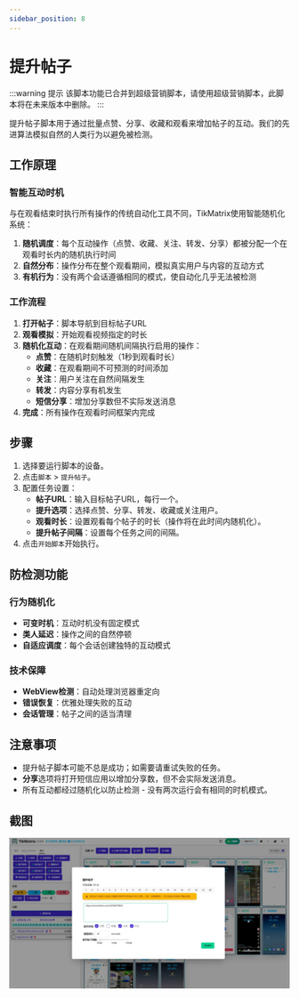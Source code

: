 ```yaml
---
sidebar_position: 8
---
```


# 提升帖子

:::warning 提示
该脚本功能已合并到超级营销脚本，请使用超级营销脚本，此脚本将在未来版本中删除。
:::

提升帖子脚本用于通过批量点赞、分享、收藏和观看来增加帖子的互动。我们的先进算法模拟自然的人类行为以避免被检测。

## 工作原理

### 智能互动时机

与在观看结束时执行所有操作的传统自动化工具不同，TikMatrix使用智能随机化系统：

1. **随机调度**：每个互动操作（点赞、收藏、关注、转发、分享）都被分配一个在观看时长内的随机执行时间
2. **自然分布**：操作分布在整个观看期间，模拟真实用户与内容的互动方式
3. **有机行为**：没有两个会话遵循相同的模式，使自动化几乎无法被检测

### 工作流程

1. **打开帖子**：脚本导航到目标帖子URL
2. **观看模拟**：开始观看视频指定的时长
3. **随机化互动**：在观看期间随机间隔执行启用的操作：
   - **点赞**：在随机时刻触发（1秒到观看时长）
   - **收藏**：在观看期间不可预测的时间添加
   - **关注**：用户关注在自然间隔发生
   - **转发**：内容分享有机发生
   - **短信分享**：增加分享数但不实际发送消息
4. **完成**：所有操作在观看时间框架内完成

## 步骤

1. 选择要运行脚本的设备。
2. 点击`脚本` > `提升帖子`。
3. 配置任务设置：
    - **帖子URL**：输入目标帖子URL，每行一个。
    - **提升选项**：选择点赞、分享、转发、收藏或关注用户。
    - **观看时长**：设置观看每个帖子的时长（操作将在此时间内随机化）。
    - **提升帖子间隔**：设置每个任务之间的间隔。
4. 点击`开始脚本`开始执行。

## 防检测功能

### 行为随机化

- **可变时机**：互动时机没有固定模式
- **类人延迟**：操作之间的自然停顿
- **自适应调度**：每个会话创建独特的互动模式

### 技术保障

- **WebView检测**：自动处理浏览器重定向
- **错误恢复**：优雅处理失败的互动
- **会话管理**：帖子之间的适当清理

## 注意事项

- 提升帖子脚本可能不总是成功；如需要请重试失败的任务。
- **分享**选项将打开短信应用以增加分享数，但不会实际发送消息。
- 所有互动都经过随机化以防止检测 - 没有两次运行会有相同的时机模式。

## 截图

![提升帖子](../img/boost-posts.webp)
